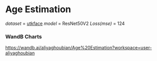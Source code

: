# Age Estimation

_dataset_  = <a href='https://www.kaggle.com/datasets/jangedoo/utkface-new'>utkface</a>
_model_ = ResNet50V2
_Loss(mse)_ = 124

### WandB Charts
https://wandb.ai/aliyaghoubian/Age%20Estimation?workspace=user-aliyaghoubian
